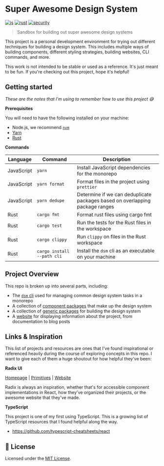 # Super Awesome Design System

[![js](https://github.com/joshblack/super-awesome-design-system/actions/workflows/js.yml/badge.svg)](https://github.com/joshblack/super-awesome-design-system/actions/workflows/js.yml)
[![rust](https://github.com/joshblack/super-awesome-design-system/actions/workflows/rust.yml/badge.svg)](https://github.com/joshblack/super-awesome-design-system/actions/workflows/rust.yml)
[![security](https://github.com/joshblack/super-awesome-design-system/actions/workflows/audit-on-push.yml/badge.svg)](https://github.com/joshblack/super-awesome-design-system/actions/workflows/audit-on-push.yml)

> Sandbox for building out super awesome design systems

This project is a personal development environment for trying out different
techniques for building a design system. This includes multiple ways of building
components, different styling strategies, building websites, CLI commands, and
more.

This work is not intended to be stable or used as a reference. It's just meant
to be fun. If you're checking out this project, hope it's helpful!

## Getting started

_These are the notes that I'm using to remember how to use this project
:sweat_smile:_

**Prerequisites**

You will need to have the following installed on your machine:

- Node.js, we recommend [`nvm`](https://github.com/nvm-sh/nvm)
- [Yarn](https://yarnpkg.com/getting-started/install/#about-global-installs)
- [Rust](https://rustup.rs/)

**Commands**

| Language   | Command                    | Description                                                                  |
| ---------- | -------------------------- | ---------------------------------------------------------------------------- |
| JavaScript | `yarn`                     | Install JavaScript dependencies for the monorepo                             |
| JavaScript | `yarn format`              | Format files in the project using `prettier`                                 |
| JavaScript | `yarn dedupe`              | Determine if we can deduplicate packages based on overlapping package ranges |
| Rust       | `cargo fmt`                | Format rust files using cargo fmt                                            |
| Rust       | `cargo test`               | Run the tests for the Rust files in the workspace                            |
| Rust       | `cargo clippy`             | Run `clippy` on files in the Rust workspace                                  |
| Rust       | `cargo install --path cli` | Install the `dsm` cli as an executable on your machine                       |

## Project Overview

This repo is broken up into several parts, including:

- The [`dsm` cli](./cli) used for managing common design system tasks in a
  monorepo
- A collection of [component packages](./components) that make up the design
  system
- A collection of [generic packages](./packages) for building the design system
- A [website](./website) for displaying information about the project, from
  documentation to blog posts

## Links & Inspiration

This list of projects and resources are ones that I've found inspirational or
referenced heavily during the course of exploring concepts in this repo. I want
to give each of them a huge shoutout for how helpful they've been:

**Radix UI**

[Homepage](https://www.radix-ui.com/) |
[Primitives](https://github.com/radix-ui/primitives) |
[Website](https://github.com/radix-ui/website)

Radix is always an inspiration, whether that's for accessible component
implementations in React, how they've organized their projects, or the awesome
website that they've made.

**TypeScript**

This project is one of my first using TypeScript. This is a growing list of
TypeScript resources that I found helpful along the way.

- https://github.com/typescript-cheatsheets/react

## 📝 License

Licensed under the [MIT License](/LICENSE).
